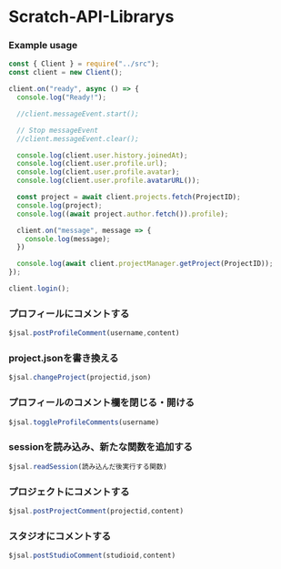 # Scratch-API-Librarys

### Example usage
```js
const { Client } = require("../src");
const client = new Client();

client.on("ready", async () => {
  console.log("Ready!");

  //client.messageEvent.start();

  // Stop messageEvent
  //client.messageEvent.clear();

  console.log(client.user.history.joinedAt);
  console.log(client.user.profile.url);
  console.log(client.user.profile.avatar);
  console.log(client.user.profile.avatarURL());

  const project = await client.projects.fetch(ProjectID);
  console.log(project);
  console.log((await project.author.fetch()).profile);

  client.on("message", message => {
    console.log(message);
  })

  console.log(await client.projectManager.getProject(ProjectID));
});

client.login();
```

### プロフィールにコメントする
```js
$jsal.postProfileComment(username,content)
```
### project.jsonを書き換える
```js
$jsal.changeProject(projectid,json)
```
### プロフィールのコメント欄を閉じる・開ける
```js
$jsal.toggleProfileComments(username)
```
### sessionを読み込み、新たな関数を追加する
```js
$jsal.readSession(読み込んだ後実行する関数)
```
### プロジェクトにコメントする
```js
$jsal.postProjectComment(projectid,content)
```
### スタジオにコメントする
```js
$jsal.postStudioComment(studioid,content)
```
